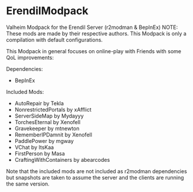 # ErendilModpack
Valheim Modpack for the Erendil Server (r2modman &amp; BepInEx)
NOTE: These mods are made by their respective authors. This Modpack is only a compilation with default configurations.

This Modpack in general focuses on online-play with Friends with some QoL improvements:

Dependencies:
- BepInEx

Included Mods:
- AutoRepair by Tekla
- NonrestrictedPortals by xAfflict
- ServerSideMap by Mydayyy
- TorchesEternal by Xenofell
- Gravekeeper by mtnewton
- RememberIPDamnit by Xenofell
- PaddlePower by mgway
- VChat by ItsKaa
- FirstPerson by Masa
- CraftingWithContainers by abearcodes

Note that the included mods are not included as r2modman dependencies but snapshots are taken to assume the server and the clients are running the same version. 